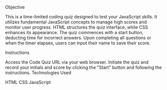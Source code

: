Objective

This is a time-limited coding quiz designed to test your JavaScript skills. It utilizes fundamental JavaScript concepts to manage high scores and monitor user progress. HTML structures the quiz interface, while CSS enhances its appearance. The quiz commences with a start button, deducting time for incorrect answers. Upon completing all questions or when the timer elapses, users can input their name to save their score.

Instructions

Access the Code Quiz URL via your web browser.
Initiate the quiz and record your initials and score by clicking the "Start" button and following the instructions.
Technologies Used

HTML
CSS
JavaScript
